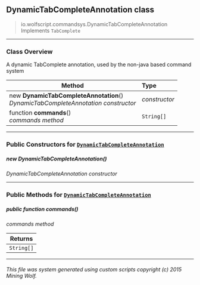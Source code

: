 ## DynamicTabCompleteAnnotation __class__

>io.wolfscript.commandsys.DynamicTabCompleteAnnotation
>Implements `TabComplete`

---

### Class Overview

A dynamic TabComplete annotation, used by the non-java based command system

Method | Type   
--- | :--- 
new __DynamicTabCompleteAnnotation__() <br> _DynamicTabCompleteAnnotation constructor_ | _constructor_
 function __commands__() <br> _commands method_ | `String[]`



---

### Public Constructors for [`DynamicTabCompleteAnnotation`](DynamicTabCompleteAnnotation.md)

##### <a id='dynamictabcompleteannotation'></a>new __DynamicTabCompleteAnnotation__() 

_DynamicTabCompleteAnnotation constructor_


---

### Public Methods for [`DynamicTabCompleteAnnotation`](DynamicTabCompleteAnnotation.md)

##### <a id='commands'></a>public  function __commands__()

_commands method_

Returns | 
--- | 
`String[]` |


---


###### This file was system generated using custom scripts copyright (c) 2015 Mining Wolf.
	

